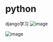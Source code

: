 # python
django学习
![image](https://user-images.githubusercontent.com/115458503/234850513-d63c6d76-ce1d-482a-990c-d97017c80864.png)

![image](https://user-images.githubusercontent.com/115458503/234850317-a0259a2e-9d96-4e08-a263-51802280ecf4.png)
